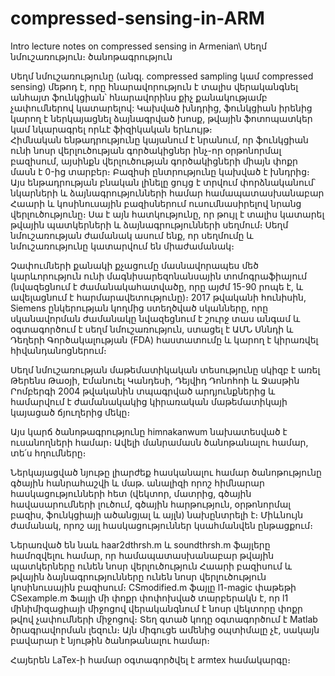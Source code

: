 # compressed-sensing-in-ARM
Intro lecture notes on compressed sensing in Armenian\ Սեղմ նմուշառություն։ ծանոթագրություն

Սեղմ նմուշառությունը (անգլ․   compressed sampling կամ compressed sensing) մեթոդ է, որը հնարավորություն է տալիս
վերականգնել անհայտ ֆունկցիան՝ հնարավորինս քիչ քանակությամբ չափումներով կատարելով: Կախված խնդրից, ֆունկցիան 
իրենից կարող է ներկայացնել ձայնագրված խոսք, թվային ֆոտոպատկեր կամ նկարագրել որևէ ֆիզիկական երևույթ։  
Հիմնական ենթադրությունը կայանում է նրանում, որ  ֆունկցիան ունի նոսր վերլուծության գործակիցներ ինչ-որ 
օրթոնորմալ բազիսում,  այսինքն վերլուծության գործակիցների միայն փոքր մասն է 0-ից տարբեր։ Բազիսի ընտրությունը 
կախված է խնդրից։ Այս ենթադրության բնական լինելը ցույց է տրվում փորձնականում՝ նկարների և ձայնագրությունների համար
համապատասխանաբար Հաարի և կոսինուսային բազիսներում ուսումնասիրելով նրանց վերլուծությունը։ Սա է այն հատկությունը, 
որ թույլ է տալիս կատարել թվային պատկերների և ձայնագրությունների  սեղմում։ Սեղմ նմուշառության ժամանակ ասում ենք, 
որ սեղմումը և նմուշառությունը կատարվում են միաժամանակ։ 

Չափումների քանակի քչացումը մասնավորապես մեծ կարևորություն ունի մագնիսարեզոնանսային տոմոգրաֆիայում 
(նվազեցնում է  ժամանակահատվածը, որը այժմ 15-90 րոպե է, և ավելացնում է հարմարավետությունը)։ 
2017 թվականի հունիսին, Siemens ընկերության կողմից ստեղծված սկանները, որը սկանավորման 
ժամանակը նվազեցնում է շուրջ տաս անգամ և  օգտագործում է սեղմ նմուշառություն, ստացել է ԱՄՆ Սննդի և 
Դեղերի Գործակալության (FDA) հաստատումը և կարող է կիրառվել հիվանդանոցներում։ 

Սեղմ նմուշառության մաթեմատիկական տեսությունը սկիզբ է առել Թերենս Թաօյի, Էմանուել Կանդեսի, Դեյվիդ Դոնոհոի և Ջասթին Րոմբերգի 2004 թվականին տպագրված արդյունքներից և  համարվում է ժամանակակից կիրառական մաթեմատիկայի կայացած ճյուղերից մեկը։

Այս կարճ ծանոթագրությունը himnakanwum նախատեսված է ուսանողների համար։ Ավելի մանրամասն ծանոթանալու համար,
տե՛ս հղումները։


Ներկայացված նյութը լիարժեք հասկանալու համար ծանոթությունը գծային հանրահաշվի և մաթ․ անալիզի որոշ հիմնարար 
հասկացությունների հետ (վեկտոր, մատրից, գծային հավասարումների լուծում, գծային հարթություն, օրթոնորմալ բազիս, 
ֆունկցիայի ածանցյալ և այլն) նախընտրելի է։ Միևնույն ժամանակ, որոշ այլ հասկացություններ կսահմանվեն ընթացքում։


 Ներառված են նաև haar2dthrsh.m և soundthrsh.m ֆայլերը համոզվելու համար, որ համապատասխանաբար թվային պատկերները ունեն նոսր վերլուծություն Հաարի բազիսում և թվային ձայնագրությունները ունեն նոսր վերլուծություն կոսինուսային բազիսում։  CSmodified.m ֆայլը l1-magic փաթեթի CSexample.m Ֆայլի մի փոքր փոփոխված տարբերակն է, որ l1 մինիմիզացիայի միջոցով վերականգնում է նոսր վեկտորը փոքր թվով չափումների միջոցով։ Տեղ գտած կոդը օգտագործում է  Matlab ծրագրավորման լեզուն։ Այն միգուցե ամենից օպտիմալը չէ, սակայն բավարար է նյութին ծանոթանալու համար։

Հայերեն LaTex-ի համար օգտագործվել է armtex  համակարգը։ 
